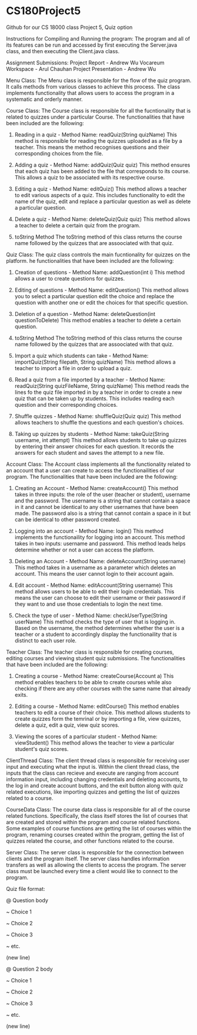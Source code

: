 # CS180Project5

Github for our CS 18000 class Project 5, Quiz option

Instructions for Compiling and Running the program:
The program and all of its features can be run and accessed by first executing the Server.java class, and then executing the Client.java class. 

Assignment Submissions:
Project Report - Andrew Wu
Vocareum Workspace - Arul Chauhan
Project Presentation - Andrew Wu

Menu Class: 
The Menu class is responsible for the flow of the quiz program. It calls methods from various classes to achieve this process. The class implements functionality that allows users to access the program in a systematic and orderly manner.

Course Class:
The Course class is responsible for all the fucntionality that is related to quizzes under a particular Course. The functionalities that have been included are the following:

1. Reading in a quiz - Method Name: readQuiz(String quizName) 
This method is responsible for reading the quizzes uploaded as a file by a teacher. This means the method recognises questions and their corresponding choices from the file.

2. Adding a quiz - Method Name: addQuiz(Quiz quiz)
This method ensures that each quiz has been added to the file that corresponds to its course. This allows a quiz to be associated with its respective course.

3. Editing a quiz - Method Name: editQuiz()
This method allows a teacher to edit various aspects of a quiz. This includes functionality to edit the name of the quiz, edit and replace a particular question as well as delete a particular question.

4. Delete a quiz - Method Name: deleteQuiz(Quiz quiz)
This method allows a teacher to delete a certain quiz from the program. 

5. toString Method
The toString method of this class returns the course name followed by the quizzes that are assoociated with that quiz.



Quiz Class:
The quiz class controls the main fucntionality for quizzes on the platform. he functionalities that have been included are the following:

1. Creation of questions - Method Name: addQuestion(int i)
This method allows a user to create questions for quizzes.

2. Editing of questions - Method Name: editQuestion()
This method allows you to select a particular question edit the choice and replace the question with another one or edit the choices for that specific question. 

3. Deletion of a question - Method Name: deleteQuestion(int questionToDelete)
This method enables a teacher to delete a certain question. 

4. toString Method
The toString method of this class returns the course name followed by the quizzes that are assoociated with that quiz.

5. Import a quiz which students can take - Method Name: importQuiz(String filepath, String quizName)
This method allows a teacher to import a file in order to upload a quiz.

6. Read a quiz from a file imported by a teacher - Method Name: readQuiz(String quizFileName, String quizName)
This method reads the lines fo the quiz file imported in by a teacher in order to create a new quiz that can be taken up by students. This includes reading each question and their corresponding choices.

7. Shuffle quizzes - Method Name: shuffleQuiz(Quiz quiz)
This method allows teachers to shuffle the questions and each question's choices. 

8. Taking up quizzes by students - Method Name: takeQuiz(String username, int attempt)
This method allows students to take up quizzes by entering their answer choices for each question. It records the answers for each student and saves the attempt to a new file. 



Account Class:
The Account class implements all the functionality related to an account that a user can create to access the functionailities of our program.
The functionalities that have been included are the following:


1. Creating an Account - Method Name: createAccount()
This method takes in three inputs: the role of the user (teacher or student), username and the password. The username is a string that cannot contain
a space in it and cannot be identical to any other usernames that have been made. The password also is a string that cannot contain a space in it but can be identical to other password created. 

2. Logging into an account - Method Name: login()
This method implements the functionaility for logging into an account. This method takes in two inputs: username and password. This method leads helps
determine whether or not a user can access the platform.

3. Deleting an Account - Method Name: deleteAccount(String username)
This method takes in a username as a parameter which deletes an account. This means the user cannot login to their account again.

4. Edit account - Method Name: editAccount(String username)
This method allows users to be able to edit their login credentials. This means the user can choose to edit their username or their password if they want to and use those credentials to login the next time.

5. Check the type of user - Method Name: checkUserType(String userName)
This method checks the type of user that is logging in. Based on the username, the method determines whether the user is a teacher or a student to accordingly display the functionaility that is distinct to each user role. 


Teacher Class:
The teacher class is responsible for creating courses, editing courses and viewing student quiz submissions. The functionalities that have been included are the following:

1. Creating a course - Method Name: createCourse(Account a)
This method enables teachers to be able to create courses while also checking if there are any other courses with the same name that already exits. 

2. Editing a course - Method Name: editCourse()
This method enables teachers to edit a course of their choice. This method allows students to create quizzes form the temrinal or by importing a file, view quizzes, delete a quiz, edit a quiz, view quiz scores. 

3. Viewing the scores of a particular student - Method Name: viewStudent()
This method allows the teacher to view a particular student's quiz scores. 


ClientThread Class:
The client thread class is responsible for receiving user input and executing what the input is. Within the client thread class, the inputs that the class can recieve and execute are ranging from account information input, including changing credentials and deleting accounts, to the log in and create account buttons, and the exit button along with quiz related executions, like importing quizzes and getting the list of quizzes related to a course.


CourseData Class:
The course data class is responsible for all of the course related functions. Specifically, the class itself stores the list of courses that are created and stored within the program and course related functions. Some examples of course functions are getting the list of courses within the program, renaming courses created within the program, getting the list of quizzes related the course, and other functions related to the course.



Server Class:
The server class is responsible for the connection between clients and the program itself. The server class handles information transfers as well as allowing the clients to access the program. The server class must be launched every time a client would like to connect to the program.









Quiz file format:

@ Question body

~ Choice 1

~ Choice 2

~ Choice 3

~ etc.

(new line)

@ Question 2 body

~ Choice 1

~ Choice 2

~ Choice 3

~ etc.

(new line)
